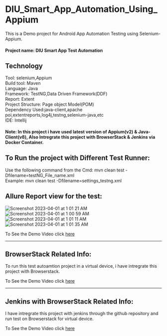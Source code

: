 # DIU_Smart_App_Automation_Using_Appium

This is a Demo project for Android App Automation Testing using Selenium-Appium.
#### Project name: DIU Smart App Test Automation <br>


## Technology <br>
Tool: selenium,Appium <br>
Build tool: Maven <br>
Language: Java <br>
Framework: TestNG,Data Driven Framework(DDF) <br>
Report: Extent<br>
Project Structure: Page object Model(POM)<br>
Dependency Used:java-client,apache poi,extentreports,log4j,testng,selenium-java,etc<br>
IDE: Intellij<br>


#### Note: In this project i have used latest version of Appium(v2) & Java-Client(v8), Also Intregrate this project with BrowserStack & Jenkins via Docker Container. <br>

## To Run the project with Different Test Runner:<br>

Use the following command from the Cmd: mvn clean test -Dfilename=testNG_File_name.xml<br>
Example: mvn clean test -Dfilename=settings_testng.xml<br>


## Allure Report view for the test:
![Screenshot 2023-04-01 at 1 01 21 AM](https://user-images.githubusercontent.com/38497405/229207232-5d3cc943-d1d9-44f9-af23-0d7ff481132f.png)
![Screenshot 2023-04-01 at 1 00 59 AM](https://user-images.githubusercontent.com/38497405/229207241-2e1ff0cd-c8fd-4ec6-b471-879880a1d5e0.png)
![Screenshot 2023-04-01 at 1 01 11 AM](https://user-images.githubusercontent.com/38497405/229207263-794d3e5c-dca6-4214-983d-46102aa81aa3.png)
![Screenshot 2023-04-01 at 1 01 35 AM](https://user-images.githubusercontent.com/38497405/229207277-52d0f380-44fa-4f47-81b5-8b5dcdbbbb5c.png)

To See the Demo Video click [here](https://youtu.be/MEx913kLWyE)<br>

----------------------------------------------------------

## BrowserStack Related Info:<br>

To run this test autoamtion project in a virtual device, i have intregrate this project with Browserstack. <br>

To See the Demo Video click [here](https://youtu.be/0ik45M0pL00)<br>

----------------------------------------------------------

## Jenkins with BrowserStack Related Info:<br>

I have intregrate this project with jenkins through the github repository and run test on Browserstack for virtual device. <br>

To See the Demo Video click [here](https://youtu.be/lWsQIi0s0zo)<br>

